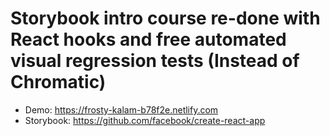 # Storybook intro course re-done with React hooks and free automated visual regression tests (Instead of Chromatic)

- Demo: https://frosty-kalam-b78f2e.netlify.com
- Storybook: https://github.com/facebook/create-react-app
